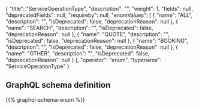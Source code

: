 {
  "title": "ServiceOperationType",
  "description": "",
  "weight": 1,
  "fields": null,
  "deprecatedFields": null,
  "requireby": null,
  "enumValues": [
    {
      "name": "ALL",
      "description": "",
      "isDeprecated": false,
      "deprecationReason": null
    },
    {
      "name": "SEARCH",
      "description": "",
      "isDeprecated": false,
      "deprecationReason": null
    },
    {
      "name": "QUOTE",
      "description": "",
      "isDeprecated": false,
      "deprecationReason": null
    },
    {
      "name": "BOOKING",
      "description": "",
      "isDeprecated": false,
      "deprecationReason": null
    },
    {
      "name": "OTHER",
      "description": "",
      "isDeprecated": false,
      "deprecationReason": null
    }
  ],
  "operator": "enum",
  "typename": "ServiceOperationType"
}
## GraphQL schema definition

{{% graphql-schema-enum %}}
